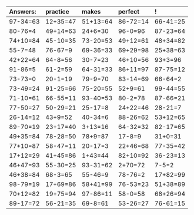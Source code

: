 | Answers: | practice | makes | perfect | ! |
| :--- | :--- | :--- | :--- | :--- |
| 97-34=63 | 12+35=47 | 51+13=64 | 86-72=14 | 66-41=25 | 
| 80-76=4 | 49+14=63 | 24+6=30 | 96-0=96 | 87-23=64 | 
| 74+10=84 | 45-10=35 | 73-20=53 | 49+12=61 | 48+34=82 | 
| 55-7=48 | 76-67=9 | 69-36=33 | 69+29=98 | 25+38=63 | 
| 42+22=64 | 64-8=56 | 30-7=23 | 46+10=56 | 93+3=96 | 
| 91-86=5 | 61-2=59 | 64-31=33 | 86+11=97 | 87-75=12 | 
| 73-73=0 | 20-1=19 | 79-9=70 | 83-14=69 | 66-64=2 | 
| 73-49=24 | 91-25=66 | 75-20=55 | 52+9=61 | 99-44=55 | 
| 71-10=61 | 66-55=11 | 93-40=53 | 80-2=78 | 87-66=21 | 
| 77-50=27 | 50-29=21 | 25-17=8 | 24+22=46 | 28-21=7 | 
| 26-14=12 | 43+9=52 | 40-34=6 | 88-26=62 | 53+12=65 | 
| 89-70=19 | 23+17=40 | 3+13=16 | 64-32=32 | 82-17=65 | 
| 49+35=84 | 78-28=50 | 78+9=87 | 17-8=9 | 31+0=31 | 
| 77+10=87 | 58-47=11 | 20-17=3 | 22+46=68 | 77-35=42 | 
| 17+12=29 | 41+45=86 | 1+43=44 | 82+10=92 | 36-23=13 | 
| 46+47=93 | 55-30=25 | 93-31=62 | 2+70=72 | 7-5=2 | 
| 46+38=84 | 68-3=65 | 55-46=9 | 78-76=2 | 17+82=99 | 
| 98-79=19 | 17+69=86 | 58+41=99 | 76-53=23 | 51+38=89 | 
| 70+12=82 | 19+75=94 | 97-86=11 | 58-0=58 | 68+26=94 | 
| 89-17=72 | 56-21=35 | 69-8=61 | 53-26=27 | 76-61=15 | 
